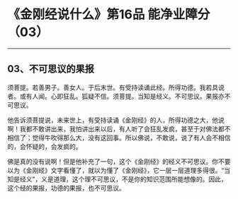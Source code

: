 # 《金刚经说什么》第16品 能净业障分（03）

------

## 03、不可思议的果报

须菩提。若善男子。善女人。于后末世。有受持读诵此经。所得功德。我若具说者。或有人闻。心即狂乱。狐疑不信。须菩提。当知是经义。不可思议。果报亦不可思议。

他告诉须菩提说，未来世上，有受持读诵《金刚经》的人，所得功德之大，他说啊！我都不敢讲出来，我怕讲出来以后，有人听了会狂乱发疯，甚至于对佛法都不相信了；觉得牛吹得那么大，没有这回事。所以佛说，不敢说，说了有人会不相信的，会怀疑的，会发疯的。

佛是真的没有说啊！但是他补充了一句，这个《金刚经》的经义不可思议。你不要以为《金刚经》文字看懂了，就以为懂了《金刚经》，它一层一层道理多得很。“当知是经义”，义是道理，这个理不可思议，不是你的知识范围所能想像的。因此，这个经的果报，功德的果报，也不可思议。

